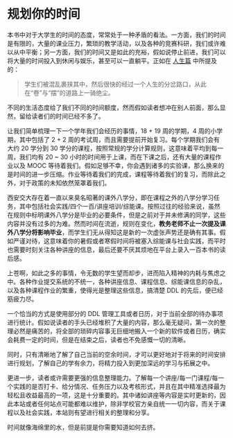 # 规划你的时间

本书中对于大学生的时间的态度，常常处于一种矛盾的看法。一方面，我们的时间是有限的，大量的课业压力，繁琐的教学活动，以及各种的竞赛科研，我们或许难以从中平衡；另一方面，我们的时间又是如此的充裕，假如说停止前进，我们可以将大量的时间投入到休闲与娱乐，甚至可以一直躺平。正如在 [人生篇](../人生篇/) 中所提及的：

> 学生们被混乱裹挟其中，然后很快的经过一个人生的分岔路口，从此在“卷”与“摆”的道路上一骑绝尘。

不同的生活态度给了我们不同的时间额度，然而假如读者想冲在别人前面，那么显然，留给读者们的时间已经不多了。

让我们简单梳理一下一个学年我们会经历的事情，18 + 19 周的学期，4 周的小学期，其中包括了 2 + 2 周的考试周，而且需要提前开始复习。每个学期我们会有大约 20 学分到 30 学分的课程，按照常规的学分计算规则，这意味着平均到每一周，我们均有 20 ~ 30 小时的时间用于上课，而在下课之后，还有大量的课程作业以及 MOOC 等待着我们。假如足够不幸，你会遇到诸多的实验课，那么换来的是时间的进一步压缩。作业等待着我们的完成，课程等待着我们的复习，而除此之外，对于政策的未知依然笼罩着我们。

西安交大存在着一直以来臭名昭著的课外八学分，即在课程之外的八学分学习任务，其中包括社会实践/四个一百/讲座培训/综能课。按照过往的经验来说，虽然在规则中标明课外八学分是毕业的必要条件，但是之前对于并未修满的同学，这些内容并没有过多的为难。然而时间在流逝，规则在变化，**教务老师不止一次提及课外八学分将影响毕业**，而学生们无从得知这是新的一次虚张声势还是确有其事。假如严谨对待，这意味着你的暑假或者寒假时间将被塞入综能课与社会实践，而平时也需要时刻关注各种讲座的信息，最后还要不厌其烦地在平台上录入一百本书的读后感。

上苍啊，如此之多的事情，令无数的学生望而却步，进而陷入精神的内耗与焦虑之中。各种作业提交系统的不统一，各种讲座信息、课程信息、综能课信息的杂乱，以及各种课程作业的繁重，使得光是整理这些信息，搞清楚 DDL 的先后，便已经筋疲力尽。

一个恰当的方式是使用部分的 DDL 管理工具或者日历，对于当前全部的待办事项进行统计。假如说读者的手头已经堆积了大量的内容，那么毫无疑问，第一次的整理必然是痛苦的，将全部的琐碎内容事无巨细地搬入一个新的软件或者日历，确实会耗费一定的时间，但是在结束之后，读者也不免感慨一切的清晰。

同时，只有清晰地了解了自己当前的空余时间，才可以更好地对于将来的时间安排进行规划，了解自己的学有余力，将精力投入到更加深远的学习与拓展之中。

更进一步，读者或许需要更强的信息整理能力。了解每一个讲座/每一门课程/每一个实践的是否打卡、给分情况、任务压力以及考核形式，并且在其中精准选择最为轻松且收益最高的一项，这是十分重要的。其中诸如讲座等内容是实时更新的，因此本站或者任何站点可能都难以维护，除非学校官方亲自统一一切内容，而关于课程以及社会实践，本站则有望进行相关的整理和分享。

时间就像海绵里的水，但是前提是你需要知道如何去挤。